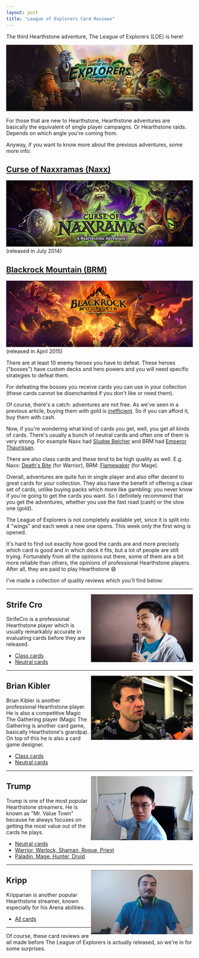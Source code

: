 ```yaml
--- 
layout: post 
title: "League of Explorers Card Reviews"
---
```


The third Hearthstone adventure, The League of Explorers (LOE) is here!

![The League of Explorers](/images/common/league-of-explorers.jpg)

For those that are new to Hearthstone, Hearthstone adventures are basically the equivalent of single player campaigns.
Or Hearthstone raids. Depends on which angle you're coming from.

Anyway, if you want to know more about the previous adventures, some more info:

## [Curse of Naxxramas (Naxx)](http://hearthstone.gamepedia.com/Curse_of_Naxxramas)
![Curse of Naxxramas](/images/common/curse-of-naxxramas.jpg)
(released in July 2014)
## [Blackrock Mountain (BRM)](http://hearthstone.gamepedia.com/Blackrock_Mountain)
![Blackrock Mountain](/images/common/blackrock-mountain.jpg)
(released in April 2015)

There are at least 10 enemy heroes you have to defeat. These heroes ("bosses") have custom decks and hero powers and you
will need specific strategies to defeat them.

For defeating the bosses you receive cards you can use in your collection (these cards cannot be disenchanted if you
don't like or need them).

Of course, there's a catch: adventures are not free. As we've seen in a previous article, buying them with gold is
[inefficient](http://hearthstone.oblio360.com/2015/09/15/cash-time-gold-dust/). So if you can afford it, buy them with
cash.

Now, if you're wondering what kind of cards you get, well, you get all kinds of cards. There's usually a bunch of
neutral cards and often one of them is very strong. For example Naxx had <a
href="http://www.hearthpwn.com/cards/7749-sludge-belcher">Sludge Belcher</a> and BRM had <a
href="http://www.hearthpwn.com/cards/14454-emperor-thaurissan">Emperor Thaurissan</a>.

There are also class cards and these tend to be high quality as well. E.g. Naxx: <a
href="http://www.hearthpwn.com/cards/7734-deaths-bite">Death's Bite</a> (for Warrior), BRM: <a
href="http://www.hearthpwn.com/cards/14445-flamewaker">Flamewaker</a> (for Mage).

Overall, adventures are quite fun in single player and also offer decent to great cards for your collection. They also
have the benefit of offering a clear set of cards, unlike buying packs which more like gambling: you never know if
you're going to get the cards you want.
So I definitely recommend that you get the adventures, whether you use the fast road (cash) or the slow one (gold).

The League of Explorers is not completely available yet, since it is split into 4 "wings" and each week a new one opens. This
week only the first wing is opened.

It's hard to find out exactly how good the cards are and more precisely which card is good and in which deck it fits,
but a lot of people are still trying. Fortunately from all the opinions out there, some of them are a bit more reliable
than others, the opinions of professional Hearthstone players. After all, they are paid to play Hearthstone :smile:

I've made a collection of quality reviews which you'll find below:

* * *

<img alt="StrifeCro" src="/images/common/strifecro.jpg" style="float: right;">

## Strife Cro

StrifeCro is a professional Hearthstone player which is usually remarkably accurate in evaluating cards before they are
released.

* [Class cards](https://www.youtube.com/watch?v=97P4h0PFvwM)
* [Neutral cards](https://www.youtube.com/watch?v=NIOFAxF6GIE)

* * *

<img alt="Brian Kibler" src="/images/common/brian-kibler.jpg" style="float: right;">

## Brian Kibler

Brian Kibler is another professional Hearthstone player. He is also a competitive Magic The Gathering player (Magic The
Gathering is another card game, basically Hearthstone's grandpa). On top of this he is also a card game designer.

* [Class cards](https://www.youtube.com/watch?v=FSPaLZr5DiY)
* [Neutral cards](https://www.youtube.com/watch?v=22rlgDrp-ZA)

* * *

<img alt="Trump" src="/images/common/trump.jpg" style="float: right;">

## Trump

Trump is one of the most popular Hearthstone streamers. He is known as "Mr. Value Town" because he always focuses on
getting the most value out of the cards he plays.

* [Neutral cards](https://www.youtube.com/watch?v=vFJaaYiwQuc)
* [Warrior, Warlock, Shaman, Rogue, Priest](https://www.youtube.com/watch?v=tFVPQsKR9fc)
* [Paladin, Mage, Hunter, Druid](https://www.youtube.com/watch?v=yp7oqzK4Oq8)

* * *

<img alt="Kripparian" src="/images/common/kripparian.jpg" style="float: right;">

## Kripp

Kripparian is another popular Hearthstone streamer, known especially for his Arena abilities.

* [All cards](https://www.youtube.com/watch?v=0_wRKgvJpQo)

* * *

Of course, these card reviews are all made before The League of Explorers is actually released, so we're in for some
surprises.
